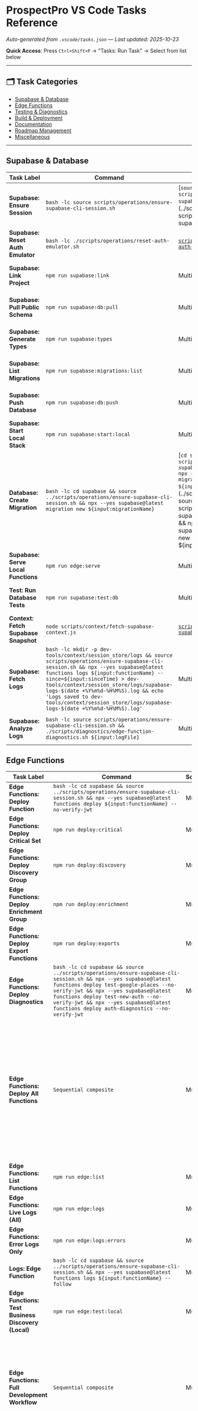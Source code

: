 # ProspectPro VS Code Tasks Reference

_Auto-generated from `.vscode/tasks.json` — Last updated: 2025-10-23_

**Quick Access**: Press `Ctrl+Shift+P` → "Tasks: Run Task" → Select from list below

---

## 🗂️ Task Categories

- [Supabase & Database](#supabase-database)
- [Edge Functions](#edge-functions)
- [Testing & Diagnostics](#testing-diagnostics)
- [Build & Deployment](#build-deployment)
- [Documentation](#documentation)
- [Roadmap Management](#roadmap-management)
- [Miscellaneous](#miscellaneous)

---

## Supabase & Database

| Task Label                           | Command                                                                                                                                                                                                                                                                                                                                                                                                 | Script/Config                                                                                                                                                                                                                                                                                       | Inputs        | Description                    |
| ------------------------------------ | ------------------------------------------------------------------------------------------------------------------------------------------------------------------------------------------------------------------------------------------------------------------------------------------------------------------------------------------------------------------------------------------------------- | --------------------------------------------------------------------------------------------------------------------------------------------------------------------------------------------------------------------------------------------------------------------------------------------------- | ------------- | ------------------------------ |
| **Supabase: Ensure Session**         | `bash -lc source scripts/operations/ensure-supabase-cli-session.sh`                                                                                                                                                                                                                                                                                                                                     | [`source scripts/operations/ensure-supabase-cli-session.sh`](../scripts/source scripts/operations/ensure-supabase-cli-session.sh)                                                                                                                                                                   | None          | No description available       |
| **Supabase: Reset Auth Emulator**    | `bash -lc ./scripts/operations/reset-auth-emulator.sh`                                                                                                                                                                                                                                                                                                                                                  | [`scripts/operations/reset-auth-emulator.sh`](../scripts/operations/reset-auth-emulator.sh)                                                                                                                                                                                                         | None          | No description available       |
| **Supabase: Link Project**           | `npm run supabase:link`                                                                                                                                                                                                                                                                                                                                                                                 | Multiple                                                                                                                                                                                                                                                                                            | None          | Runs: Supabase: Ensure Session |
| **Supabase: Pull Public Schema**     | `npm run supabase:db:pull`                                                                                                                                                                                                                                                                                                                                                                              | Multiple                                                                                                                                                                                                                                                                                            | None          | Runs: Supabase: Ensure Session |
| **Supabase: Generate Types**         | `npm run supabase:types`                                                                                                                                                                                                                                                                                                                                                                                | Multiple                                                                                                                                                                                                                                                                                            | None          | Runs: Supabase: Ensure Session |
| **Supabase: List Migrations**        | `npm run supabase:migrations:list`                                                                                                                                                                                                                                                                                                                                                                      | Multiple                                                                                                                                                                                                                                                                                            | None          | Runs: Supabase: Ensure Session |
| **Supabase: Push Database**          | `npm run supabase:db:push`                                                                                                                                                                                                                                                                                                                                                                              | Multiple                                                                                                                                                                                                                                                                                            | None          | Runs: Supabase: Ensure Session |
| **Supabase: Start Local Stack**      | `npm run supabase:start:local`                                                                                                                                                                                                                                                                                                                                                                          | Multiple                                                                                                                                                                                                                                                                                            | None          | No description available       |
| **Database: Create Migration**       | `bash -lc cd supabase && source ../scripts/operations/ensure-supabase-cli-session.sh && npx --yes supabase@latest migration new ${input:migrationName}`                                                                                                                                                                                                                                                 | [`cd supabase && source scripts/operations/ensure-supabase-cli-session.sh && npx --yes supabase@latest migration new ${input:migrationName}`](../scripts/cd supabase && source scripts/operations/ensure-supabase-cli-session.sh && npx --yes supabase@latest migration new ${input:migrationName}) | migrationName | No description available       |
| **Supabase: Serve Local Functions**  | `npm run edge:serve`                                                                                                                                                                                                                                                                                                                                                                                    | Multiple                                                                                                                                                                                                                                                                                            | None          | Runs: Supabase: Ensure Session |
| **Test: Run Database Tests**         | `npm run supabase:test:db`                                                                                                                                                                                                                                                                                                                                                                              | Multiple                                                                                                                                                                                                                                                                                            | None          | Runs: Supabase: Ensure Session |
| **Context: Fetch Supabase Snapshot** | `node scripts/context/fetch-supabase-context.js`                                                                                                                                                                                                                                                                                                                                                        | [`scripts/context/fetch-supabase-context.js`](../scripts/context/fetch-supabase-context.js)                                                                                                                                                                                                         | None          | No description available       |
| **Supabase: Fetch Logs**             | `bash -lc mkdir -p dev-tools/context/session_store/logs && source scripts/operations/ensure-supabase-cli-session.sh && npx --yes supabase@latest functions logs ${input:functionName} --since=${input:sinceTime} > dev-tools/context/session_store/logs/supabase-logs-$(date +%Y%m%d-%H%M%S).log && echo 'Logs saved to dev-tools/context/session_store/logs/supabase-logs-$(date +%Y%m%d-%H%M%S).log'` | Multiple                                                                                                                                                                                                                                                                                            | None          | Runs: Supabase: Ensure Session |
| **Supabase: Analyze Logs**           | `bash -lc source scripts/operations/ensure-supabase-cli-session.sh && ./scripts/diagnostics/edge-function-diagnostics.sh ${input:logFile}`                                                                                                                                                                                                                                                              | Multiple                                                                                                                                                                                                                                                                                            | None          | Runs: Supabase: Ensure Session |

## Edge Functions

| Task Label                                               | Command                                                                                                                                                                                                                                                                                                                           | Script/Config | Inputs | Description                                                                                                                                                           |
| -------------------------------------------------------- | --------------------------------------------------------------------------------------------------------------------------------------------------------------------------------------------------------------------------------------------------------------------------------------------------------------------------------- | ------------- | ------ | --------------------------------------------------------------------------------------------------------------------------------------------------------------------- |
| **Edge Functions: Deploy Function**                      | `bash -lc cd supabase && source ../scripts/operations/ensure-supabase-cli-session.sh && npx --yes supabase@latest functions deploy ${input:functionName} --no-verify-jwt`                                                                                                                                                         | Multiple      | None   | Runs: Supabase: Ensure Session                                                                                                                                        |
| **Edge Functions: Deploy Critical Set**                  | `npm run deploy:critical`                                                                                                                                                                                                                                                                                                         | Multiple      | None   | Runs: Supabase: Ensure Session                                                                                                                                        |
| **Edge Functions: Deploy Discovery Group**               | `npm run deploy:discovery`                                                                                                                                                                                                                                                                                                        | Multiple      | None   | Runs: Supabase: Ensure Session                                                                                                                                        |
| **Edge Functions: Deploy Enrichment Group**              | `npm run deploy:enrichment`                                                                                                                                                                                                                                                                                                       | Multiple      | None   | Runs: Supabase: Ensure Session                                                                                                                                        |
| **Edge Functions: Deploy Export Functions**              | `npm run deploy:exports`                                                                                                                                                                                                                                                                                                          | Multiple      | None   | Runs: Supabase: Ensure Session                                                                                                                                        |
| **Edge Functions: Deploy Diagnostics**                   | `bash -lc cd supabase && source ../scripts/operations/ensure-supabase-cli-session.sh && npx --yes supabase@latest functions deploy test-google-places --no-verify-jwt && npx --yes supabase@latest functions deploy test-new-auth --no-verify-jwt && npx --yes supabase@latest functions deploy auth-diagnostics --no-verify-jwt` | Multiple      | None   | Runs: Supabase: Ensure Session                                                                                                                                        |
| **Edge Functions: Deploy All Functions**                 | `Sequential composite`                                                                                                                                                                                                                                                                                                            | Multiple      | None   | Runs: Edge Functions: Deploy Discovery Group → Edge Functions: Deploy Enrichment Group → Edge Functions: Deploy Export Functions → Edge Functions: Deploy Diagnostics |
| **Edge Functions: List Functions**                       | `npm run edge:list`                                                                                                                                                                                                                                                                                                               | Multiple      | None   | Runs: Supabase: Ensure Session                                                                                                                                        |
| **Edge Functions: Live Logs (All)**                      | `npm run edge:logs`                                                                                                                                                                                                                                                                                                               | Multiple      | None   | Runs: Supabase: Ensure Session                                                                                                                                        |
| **Edge Functions: Error Logs Only**                      | `npm run edge:logs:errors`                                                                                                                                                                                                                                                                                                        | Multiple      | None   | Runs: Supabase: Ensure Session                                                                                                                                        |
| **Logs: Edge Function**                                  | `bash -lc cd supabase && source ../scripts/operations/ensure-supabase-cli-session.sh && npx --yes supabase@latest functions logs ${input:functionName} --follow`                                                                                                                                                                  | Multiple      | None   | Runs: Supabase: Ensure Session                                                                                                                                        |
| **Edge Functions: Test Business Discovery (Local)**      | `npm run edge:test:local`                                                                                                                                                                                                                                                                                                         | Multiple      | None   | No description available                                                                                                                                              |
| **Edge Functions: Full Development Workflow**            | `Sequential composite`                                                                                                                                                                                                                                                                                                            | Multiple      | None   | Runs: Supabase: Ensure Session → Supabase: Link Project → Edge Functions: List Functions → Supabase: Serve Local Functions                                            |
| **Edge Functions: Production Deploy Workflow**           | `Sequential composite`                                                                                                                                                                                                                                                                                                            | Multiple      | None   | Runs: Supabase: Ensure Session → Edge Functions: Deploy Critical Set → Edge Functions: Live Logs (All)                                                                |
| **Test: Run Edge Function Tests (Local, Auth Required)** | `bash -lc export SUPABASE_SESSION_JWT='${input:sessionJWT}' && npm run supabase:test:functions`                                                                                                                                                                                                                                   | Multiple      | None   | Runs: Supabase: Ensure Session                                                                                                                                        |
| **Test: Edge Functions (Force Bypass)**                  | `bash -lc ./scripts/testing/run-edge-tests-force.sh`                                                                                                                                                                                                                                                                              | Multiple      | None   | Runs: Supabase: Ensure Session                                                                                                                                        |

## Testing & Diagnostics

| Task Label                      | Command                                                                                            | Script/Config                                                                                                                                                                                   | Inputs     | Description                                                                 |
| ------------------------------- | -------------------------------------------------------------------------------------------------- | ----------------------------------------------------------------------------------------------------------------------------------------------------------------------------------------------- | ---------- | --------------------------------------------------------------------------- |
| **Test: Discovery Pipeline**    | `bash -lc cd ${workspaceFolder} && ./scripts/testing/test-discovery-pipeline.sh`                   | Multiple                                                                                                                                                                                        | None       | Runs: Supabase: Ensure Session                                              |
| **Test: Enrichment Chain**      | `bash -lc cd ${workspaceFolder} && ./scripts/testing/test-enrichment-chain.sh`                     | Multiple                                                                                                                                                                                        | None       | Runs: Supabase: Ensure Session                                              |
| **Test: Export Flow**           | `bash -lc cd ${workspaceFolder} && ./scripts/testing/test-export-flow.sh`                          | Multiple                                                                                                                                                                                        | None       | Runs: Supabase: Ensure Session                                              |
| **Test: Full Stack Validation** | `Sequential composite`                                                                             | Multiple                                                                                                                                                                                        | None       | Runs: Test: Discovery Pipeline → Test: Enrichment Chain → Test: Export Flow |
| **Test: Campaign Validation**   | `bash -lc ${workspaceFolder}/scripts/testing/campaign-validation.sh ${input:sessionJWT}`           | [`${workspaceFolder}/scripts/testing/campaign-validation.sh ${input:sessionJWT}`](../scripts/${workspaceFolder}/scripts/testing/campaign-validation.sh ${input:sessionJWT})                     | sessionJWT | No description available                                                    |
| **Test: Auth Patterns**         | `bash -lc ${workspaceFolder}/scripts/testing/test-auth-patterns.sh ${input:sessionJWT}`            | [`${workspaceFolder}/scripts/testing/test-auth-patterns.sh ${input:sessionJWT}`](../scripts/${workspaceFolder}/scripts/testing/test-auth-patterns.sh ${input:sessionJWT})                       | sessionJWT | No description available                                                    |
| **Diagnostics: Full Campaign**  | `bash -lc ${workspaceFolder}/scripts/diagnostics/edge-function-diagnostics.sh ${input:sessionJWT}` | [`${workspaceFolder}/scripts/diagnostics/edge-function-diagnostics.sh ${input:sessionJWT}`](../scripts/${workspaceFolder}/scripts/diagnostics/edge-function-diagnostics.sh ${input:sessionJWT}) | sessionJWT | No description available                                                    |
| **Test: Dev Tools Suite**       | `npm run test:devtools`                                                                            | Multiple                                                                                                                                                                                        | None       | No description available                                                    |

## Build & Deployment

| Task Label                          | Command                                                                                                                                       | Script/Config | Inputs | Description                      |
| ----------------------------------- | --------------------------------------------------------------------------------------------------------------------------------------------- | ------------- | ------ | -------------------------------- |
| **Deploy: Full Automated Frontend** | `npm run lint && npm test && npm run build && npx --yes vercel@latest --prod --confirm --scope appsmithery --project prospect-pro --cwd dist` |               | None   | No description available         |
| **Build: Frontend Production**      | `npm run build`                                                                                                                               | Multiple      | None   | No description available         |
| **Deploy: Vercel Production**       | `bash -lc cd dist && npx --yes vercel@latest --prod`                                                                                          | Multiple      | None   | Runs: Build: Frontend Production |

## Documentation

| Task Label                                 | Command                    | Script/Config | Inputs | Description              |
| ------------------------------------------ | -------------------------- | ------------- | ------ | ------------------------ |
| **Docs: Update All Documentation**         | `npm run docs:update`      | Multiple      | None   | No description available |
| **Docs: Update System Reference (Legacy)** | `npm run system:reference` | Multiple      | None   | No description available |
| **Docs: Update Codebase Index (Legacy)**   | `npm run codebase:index`   | Multiple      | None   | No description available |

## Roadmap Management

| Task Label                            | Command                                                           | Script/Config                                                                                                                         | Inputs  | Description              |
| ------------------------------------- | ----------------------------------------------------------------- | ------------------------------------------------------------------------------------------------------------------------------------- | ------- | ------------------------ |
| **🚀 Create Epic (Guided)**           | `npm run roadmap:epic`                                            | Multiple                                                                                                                              | None    | No description available |
| **🗂️ Batch Generate Epics**           | `npm run roadmap:batch`                                           | Multiple                                                                                                                              | None    | No description available |
| **🗂️ Batch Generate Epics + Project** | `npm run roadmap:batch -- --project`                              | Multiple                                                                                                                              | None    | No description available |
| **🛠️ Start Epic Scaffolding**         | `npm run roadmap:start -- ${input:epicKey}`                       | Multiple                                                                                                                              | epicKey | No description available |
| **📋 Roadmap: Pull Open Items**       | `npm run roadmap:pull`                                            | Multiple                                                                                                                              | None    | No description available |
| **Roadmap: Sync Epics to GitHub**     | `bash ${workspaceFolder}/scripts/roadmap/sync-epics-to-github.sh` | [`${workspaceFolder}/scripts/roadmap/sync-epics-to-github.sh`](../scripts/${workspaceFolder}/scripts/roadmap/sync-epics-to-github.sh) | None    | No description available |

## Miscellaneous

| Task Label                             | Command                                                                                         | Script/Config                                                                           | Inputs                                                                                                   | Description                                                                                                                        |
| -------------------------------------- | ----------------------------------------------------------------------------------------------- | --------------------------------------------------------------------------------------- | -------------------------------------------------------------------------------------------------------- | ---------------------------------------------------------------------------------------------------------------------------------- | ---- | ------------------------ |
| **Workspace: Dev Hygiene Check**       | `npm run validate:ignores`                                                                      | Multiple                                                                                | None                                                                                                     | No description available                                                                                                           |
| **Start Codespace**                    | `Sequential composite`                                                                          | Multiple                                                                                | None                                                                                                     | Runs: Supabase: Ensure Session → Supabase: Link Project → GitHub: Ensure Auth (Non-blocking) → MCP: Start All Servers              |
| **Close Codespace**                    | `Sequential composite`                                                                          | Multiple                                                                                | None                                                                                                     | Runs: MCP: Stop All Servers → Docs: Update All Documentation → Workspace: Validate Configuration → Git: Remind to Push Before Exit |
| **GitHub: Ensure Auth (Non-blocking)** | `bash -lc if command -v gh >/dev/null 2>&1; then gh auth status                                 |                                                                                         | echo "⚠️ GitHub CLI not authenticated. Run: gh auth login"; else echo "⚠️ GitHub CLI not installed"; fi` | Multiple                                                                                                                           | None | No description available |
| **MCP: Start All Servers**             | `npm run mcp:start`                                                                             | Multiple                                                                                | None                                                                                                     | No description available                                                                                                           |
| **MCP: Stop All Servers**              | `npm run mcp:stop`                                                                              | Multiple                                                                                | None                                                                                                     | No description available                                                                                                           |
| **MCP: Run Chat Validation**           | `npm run mcp:chat:validate`                                                                     | Multiple                                                                                | None                                                                                                     | No description available                                                                                                           |
| **MCP: Sync Chat Participants**        | `npm run mcp:chat:sync`                                                                         | Multiple                                                                                | None                                                                                                     | No description available                                                                                                           |
| **Observability: Start Stack**         | `bash -lc cd tooling/observability && docker-compose -f docker-compose.jaeger.yml up -d`        | Multiple                                                                                | None                                                                                                     | No description available                                                                                                           |
| **Observability: Stop Stack**          | `bash -lc cd tooling/observability && docker-compose -f docker-compose.jaeger.yml down`         | Multiple                                                                                | None                                                                                                     | No description available                                                                                                           |
| **Observability: View Prometheus**     | `echo Open Prometheus at: http://localhost:9090`                                                | Multiple                                                                                | None                                                                                                     | No description available                                                                                                           |
| **Observability: View Grafana**        | `echo Open Grafana at: http://localhost:3000 (admin/admin)`                                     | Multiple                                                                                | None                                                                                                     | No description available                                                                                                           |
| **Observability: MCP Server**          | `npm run start:observability`                                                                   | `${workspaceFolder}/mcp-servers`                                                        | None                                                                                                     | No description available                                                                                                           |
| **🌐 Open Project 5**                  | `npm run roadmap:open`                                                                          | Multiple                                                                                | None                                                                                                     | No description available                                                                                                           |
| **🔍 Project Dashboard**               | `npm run roadmap:dashboard`                                                                     | Multiple                                                                                | None                                                                                                     | No description available                                                                                                           |
| **Context: Fetch Repo Snapshot**       | `node scripts/context/fetch-repo-context.js`                                                    | [`scripts/context/fetch-repo-context.js`](../scripts/context/fetch-repo-context.js)     | None                                                                                                     | No description available                                                                                                           |
| **Context: Cache Session JWT**         | `node scripts/context/cache-session.js ${input:sessionJWT}`                                     | [`scripts/context/cache-session.js`](../scripts/context/cache-session.js)               | sessionJWT                                                                                               | No description available                                                                                                           |
| **Workspace: Validate Configuration**  | `bash -lc ${workspaceFolder}/.vscode/validate-workspace-config.sh`                              | Multiple                                                                                | None                                                                                                     | No description available                                                                                                           |
| **Workspace: Validate Configuration**  | `bash -lc ${workspaceFolder}/.vscode/validate-workspace-config.sh`                              | Multiple                                                                                | None                                                                                                     | No description available                                                                                                           |
| **Workspace: Verify Toolchain**        | `bash -lc ./scripts/diagnostics/verify-toolchain.sh`                                            | [`scripts/diagnostics/verify-toolchain.sh`](../scripts/diagnostics/verify-toolchain.sh) | None                                                                                                     | No description available                                                                                                           |
| **Git: Remind to Push Before Exit**    | `bash -c git status && echo 'REMINDER: Commit and push your changes before closing Codespace!'` | Multiple                                                                                | None                                                                                                     | No description available                                                                                                           |
| **DevTools: Start React DevTools**     | `npm run devtools:react`                                                                        |                                                                                         | None                                                                                                     | No description available                                                                                                           |
| **MCP: Start Suite**                   | `./tooling/scripts/shell/start-mcp.sh`                                                          |                                                                                         | None                                                                                                     | No description available                                                                                                           |
| **MCP: Stop Suite**                    | `./tooling/scripts/shell/stop-mcp.sh`                                                           |                                                                                         | None                                                                                                     | No description available                                                                                                           |
| **npm: mcp:prod**                      | `npm run mcp:prod`                                                                              | [`package.json`](../package.json)                                                       | None                                                                                                     | No description available                                                                                                           |
